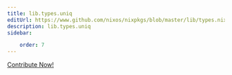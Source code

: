 ```yaml
---
title: lib.types.uniq
editUrl: https://www.github.com/nixos/nixpkgs/blob/master/lib/types.nix#L591C12
description: lib.types.uniq
sidebar:

    order: 7
---
```


<a href="https://www.github.com/nixos/nixpkgs/blob/master/lib/types.nix#L591C12">Contribute Now!</a>



